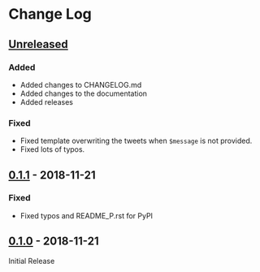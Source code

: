 # Change Log

## [Unreleased]

### Added

- Added changes to CHANGELOG.md
- Added changes to the documentation
- Added releases

### Fixed

- Fixed template overwriting the tweets when `$message` is not provided.
- Fixed lots of typos.

## [0.1.1] - 2018-11-21

### Fixed

- Fixed typos and README_P.rst for PyPI

## [0.1.0] - 2018-11-21

Initial Release


[Unreleased]: https://github.com/wilfredinni/coo/tree/master
[0.1.1]: https://github.com/wilfredinni/coo/releases/tag/0.1.1
[0.1.0]: https://github.com/wilfredinni/coo/releases/tag/0.1.0